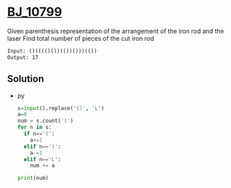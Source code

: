 # [BJ_10799](https://acmicpc.net/problem/10799)

Given parenthesis representation of the arrangement of the iron rod and the laser
Find total number of pieces of the cut iron rod

```txt
Input: ()(((()())(())()))(())
Output: 17
```

## Solution

* py

  ```py
  s=input().replace('()', 'L')
  a=0
  num = s.count('(')
  for n in s:
    if n=='(':
      a+=1
    elif n==')':
      a-=1
    elif n=='L':
      num += a

  print(num)
  ```
